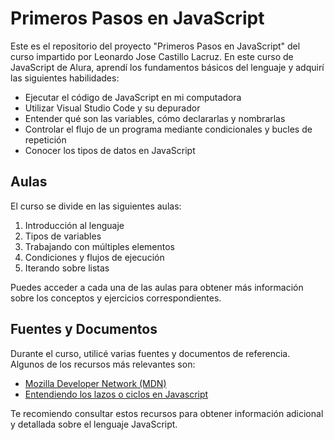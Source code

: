 # Primeros Pasos en JavaScript

Este es el repositorio del proyecto "Primeros Pasos en JavaScript" del curso impartido por Leonardo Jose Castillo Lacruz. En este curso de JavaScript de Alura, aprendí los fundamentos básicos del lenguaje y adquirí las siguientes habilidades:

- Ejecutar el código de JavaScript en mi computadora
- Utilizar Visual Studio Code y su depurador
- Entender qué son las variables, cómo declararlas y nombrarlas
- Controlar el flujo de un programa mediante condicionales y bucles de repetición
- Conocer los tipos de datos en JavaScript

## Aulas

El curso se divide en las siguientes aulas:

1. Introducción al lenguaje
2. Tipos de variables
3. Trabajando con múltiples elementos
4. Condiciones y flujos de ejecución
5. Iterando sobre listas

Puedes acceder a cada una de las aulas para obtener más información sobre los conceptos y ejercicios correspondientes.

## Fuentes y Documentos

Durante el curso, utilicé varias fuentes y documentos de referencia. Algunos de los recursos más relevantes son:

- [Mozilla Developer Network (MDN)](https://developer.mozilla.org/es/)
- [Entendiendo los lazos o ciclos en Javascript](https://ljcl79.medium.com/entendiendo-los-lazos-o-ciclos-en-javascript-25f3a9dd279d)

Te recomiendo consultar estos recursos para obtener información adicional y detallada sobre el lenguaje JavaScript.

